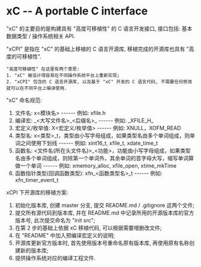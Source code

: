 xC -- A portable C interface
==

"xC" 的主要目的是构建具有 "高度可移植性" 的 C 语言开发接口, 接口包括: 基本数据类型 / 操作系统相关 API. 

"xCPI" 是指在 "xC" 的基础上移植的 C 语言开源库, 移植完成的开源库也具有 "高度的可移植性".

    "高度可移植性" 在这里有两个意思:
    1. "xC" 被设计得容易在不同操作系统平台上重新实现;
    2. "xCPI" 包含的 C 语言开源库, 以及基于 "xC" 开发的 C 语言代码, 不需要任何修改就可以在不同平台上编译使用.

"xC" 命名规范:

1. 文件名: x<模块名> ------ 例如: xfile.h
2. 编译宏: \_<大写文件名>\_<后缀名>\_ ------ 例如: \_XFILE\_H\_
3. 宏定义/枚举值: X<宏定义/枚举值> ------ 例如: XNULL，XOFM_READ
4. 类型名: x<类型>\_t，类型由小写字母组成，如果类型名由多个单词组成，则单词之间使用下划线 ------ 例如: xint16\_t, xfile\_t, xdate\_time\_t
5. 函数名: <文件名(所在头文件名)>\_<功能>，功能由小写字母组成，如果类型名由多个单词组成，则除第一个单词外，其余单词的首字母大写，缩写单词算做一个单词 ------ 例如: xmemory\_alloc, xfile\_open, xtime\_mkTime
6. 函数指针类型(回调函数类型): xfn\_<函数类型名>\_t ------ 例如: xfn\_timer\_event\_t

xCPI 下开源库的移植方案:

1. 初始化版本库, 创建 master 分支, 提交 README.md / .gitignore 这两个文件;
2. 提交所有源代码到版本库, 并在 README.md 中记录所用的开源版本库的官方版本号, 此次提交命名为 "init src";
3. 在第 2 步的基础上依据 xC 移植代码, 可以根据需要增删改文件;
4. 在 "README" 中加入预编译宏定义的说明;
5. 开源库更新官方版本时, 首先使用版本号重命名原有版本库, 再使用原有名称创建新的版本库;
6. 提供操作系统对应的编译工程文件.

